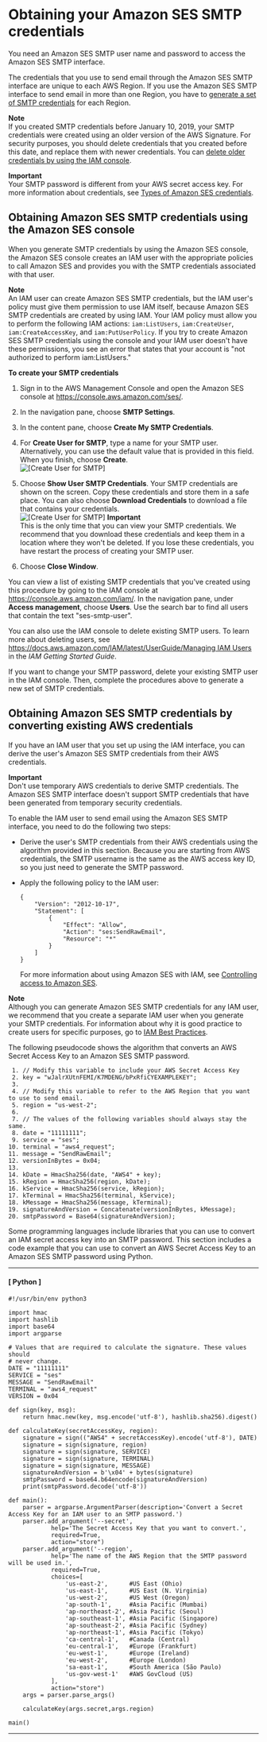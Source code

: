 # Obtaining your Amazon SES SMTP credentials<a name="smtp-credentials"></a>

You need an Amazon SES SMTP user name and password to access the Amazon SES SMTP interface\.

The credentials that you use to send email through the Amazon SES SMTP interface are unique to each AWS Region\. If you use the Amazon SES SMTP interface to send email in more than one Region, you have to [generate a set of SMTP credentials](#smtp-credentials) for each Region\.

**Note**  
If you created SMTP credentials before January 10, 2019, your SMTP credentials were created using an older version of the AWS Signature\. For security purposes, you should delete credentials that you created before this date, and replace them with newer credentials\. You can [delete older credentials by using the IAM console](https://docs.aws.amazon.com/IAM/latest/UserGuide/id_users_manage.html#id_users_deleting)\.

**Important**  
Your SMTP password is different from your AWS secret access key\. For more information about credentials, see [Types of Amazon SES credentials](send-email-concepts-credentials.md)\.

## Obtaining Amazon SES SMTP credentials using the Amazon SES console<a name="smtp-credentials-console"></a>

When you generate SMTP credentials by using the Amazon SES console, the Amazon SES console creates an IAM user with the appropriate policies to call Amazon SES and provides you with the SMTP credentials associated with that user\. 

**Note**  
An IAM user can create Amazon SES SMTP credentials, but the IAM user's policy must give them permission to use IAM itself, because Amazon SES SMTP credentials are created by using IAM\. Your IAM policy must allow you to perform the following IAM actions: `iam:ListUsers`, `iam:CreateUser`, `iam:CreateAccessKey`, and `iam:PutUserPolicy`\. If you try to create Amazon SES SMTP credentials using the console and your IAM user doesn't have these permissions, you see an error that states that your account is "not authorized to perform iam:ListUsers\."

**To create your SMTP credentials**

1. Sign in to the AWS Management Console and open the Amazon SES console at [https://console\.aws\.amazon\.com/ses/](https://console.aws.amazon.com/ses/)\.

1. In the navigation pane, choose **SMTP Settings**\.

1. In the content pane, choose **Create My SMTP Credentials**\.

1. For **Create User for SMTP**, type a name for your SMTP user\. Alternatively, you can use the default value that is provided in this field\. When you finish, choose **Create**\.  
![\[Create User for SMTP\]](http://docs.aws.amazon.com/ses/latest/DeveloperGuide/images/console_smtp_create_new_user.png)

1. Choose **Show User SMTP Credentials**\. Your SMTP credentials are shown on the screen\. Copy these credentials and store them in a safe place\. You can also choose **Download Credentials** to download a file that contains your credentials\.  
![\[Create User for SMTP\]](http://docs.aws.amazon.com/ses/latest/DeveloperGuide/images/console_smtp_user_created.png)
**Important**  
This is the only time that you can view your SMTP credentials\. We recommend that you download these credentials and keep them in a location where they won't be deleted\. If you lose these credentials, you have restart the process of creating your SMTP user\.

1. Choose **Close Window**\.

You can view a list of existing SMTP credentials that you've created using this procedure by going to the IAM console at [https://console\.aws\.amazon\.com/iam/](https://console.aws.amazon.com/iam/)\. In the navigation pane, under **Access management**, choose **Users**\. Use the search bar to find all users that contain the text "ses\-smtp\-user"\.

You can also use the IAM console to delete existing SMTP users\. To learn more about deleting users, see [https://docs\.aws\.amazon\.com/IAM/latest/UserGuide/Managing IAM Users](https://docs.aws.amazon.com/IAM/latest/UserGuide/id_users_manage.html) in the *IAM Getting Started Guide*\.

If you want to change your SMTP password, delete your existing SMTP user in the IAM console\. Then, complete the procedures above to generate a new set of SMTP credentials\.

## Obtaining Amazon SES SMTP credentials by converting existing AWS credentials<a name="smtp-credentials-convert"></a>

If you have an IAM user that you set up using the IAM interface, you can derive the user's Amazon SES SMTP credentials from their AWS credentials\.

**Important**  
Don't use temporary AWS credentials to derive SMTP credentials\. The Amazon SES SMTP interface doesn't support SMTP credentials that have been generated from temporary security credentials\. 

To enable the IAM user to send email using the Amazon SES SMTP interface, you need to do the following two steps:
+ Derive the user's SMTP credentials from their AWS credentials using the algorithm provided in this section\. Because you are starting from AWS credentials, the SMTP username is the same as the AWS access key ID, so you just need to generate the SMTP password\.
+ Apply the following policy to the IAM user:

  ```
  {
      "Version": "2012-10-17",
      "Statement": [
          {
              "Effect": "Allow",
              "Action": "ses:SendRawEmail",
              "Resource": "*"
          }
      ]
  }
  ```

  For more information about using Amazon SES with IAM, see [Controlling access to Amazon SES](control-user-access.md)\.

**Note**  
Although you can generate Amazon SES SMTP credentials for any IAM user, we recommend that you create a separate IAM user when you generate your SMTP credentials\. For information about why it is good practice to create users for specific purposes, go to [IAM Best Practices](https://docs.aws.amazon.com/IAM/latest/UserGuide/IAMBestPractices.html)\.

The following pseudocode shows the algorithm that converts an AWS Secret Access Key to an Amazon SES SMTP password\.

```
 1. // Modify this variable to include your AWS Secret Access Key
 2. key = "wJalrXUtnFEMI/K7MDENG/bPxRfiCYEXAMPLEKEY";
 3.             
 4. // Modify this variable to refer to the AWS Region that you want to use to send email.
 5. region = "us-west-2";
 6.             
 7. // The values of the following variables should always stay the same.
 8. date = "11111111";
 9. service = "ses";
10. terminal = "aws4_request";
11. message = "SendRawEmail";
12. versionInBytes = 0x04;
13. 
14. kDate = HmacSha256(date, "AWS4" + key);
15. kRegion = HmacSha256(region, kDate);
16. kService = HmacSha256(service, kRegion);
17. kTerminal = HmacSha256(terminal, kService);
18. kMessage = HmacSha256(message, kTerminal);
19. signatureAndVersion = Concatenate(versionInBytes, kMessage);
20. smtpPassword = Base64(signatureAndVersion);
```

Some programming languages include libraries that you can use to convert an IAM secret access key into an SMTP password\. This section includes a code example that you can use to convert an AWS Secret Access Key to an Amazon SES SMTP password using Python\.

------
#### [ Python ]

```
#!/usr/bin/env python3

import hmac
import hashlib
import base64
import argparse

# Values that are required to calculate the signature. These values should
# never change.
DATE = "11111111"
SERVICE = "ses"
MESSAGE = "SendRawEmail"
TERMINAL = "aws4_request"
VERSION = 0x04

def sign(key, msg):
    return hmac.new(key, msg.encode('utf-8'), hashlib.sha256).digest()

def calculateKey(secretAccessKey, region):
    signature = sign(("AWS4" + secretAccessKey).encode('utf-8'), DATE)
    signature = sign(signature, region)
    signature = sign(signature, SERVICE)
    signature = sign(signature, TERMINAL)
    signature = sign(signature, MESSAGE)
    signatureAndVersion = b'\x04' + bytes(signature)
    smtpPassword = base64.b64encode(signatureAndVersion)
    print(smtpPassword.decode('utf-8'))

def main():
    parser = argparse.ArgumentParser(description='Convert a Secret Access Key for an IAM user to an SMTP password.')
    parser.add_argument('--secret',
            help='The Secret Access Key that you want to convert.',
            required=True,
            action="store")
    parser.add_argument('--region',
            help='The name of the AWS Region that the SMTP password will be used in.',
            required=True,
            choices=[
                'us-east-2',      #US East (Ohio)
                'us-east-1',      #US East (N. Virginia)
                'us-west-2',      #US West (Oregon)
                'ap-south-1',     #Asia Pacific (Mumbai)
                'ap-northeast-2', #Asia Pacific (Seoul)
                'ap-southeast-1', #Asia Pacific (Singapore)
                'ap-southeast-2', #Asia Pacific (Sydney)
                'ap-northeast-1', #Asia Pacific (Tokyo)
                'ca-central-1',   #Canada (Central)
                'eu-central-1',   #Europe (Frankfurt)
                'eu-west-1',      #Europe (Ireland)
                'eu-west-2',      #Europe (London)
                'sa-east-1',      #South America (São Paulo)
                'us-gov-west-1'   #AWS GovCloud (US)
            ],
            action="store")
    args = parser.parse_args()

    calculateKey(args.secret,args.region)

main()
```

------
